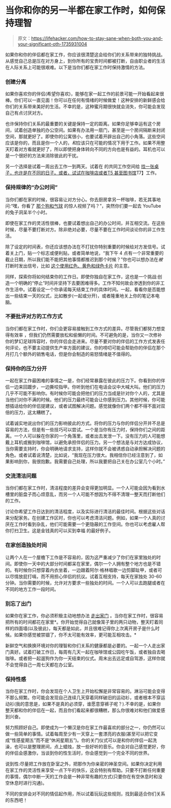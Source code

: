 # 当你和你的另一半都在家工作时，如何保持理智

> 原文：<https://lifehacker.com/how-to-stay-sane-when-both-you-and-your-significant-oth-1735931004>

如果你和你的伴侣都在家工作，你应该很清楚这会给你们的关系带来的独特挑战。从感觉自己总是压在对方身上，到你所有的宝贵时间都被打断，自由职业者的生活在人际关系上可能很艰难。以下是当你们都在家工作时保持激情的方法。



### 创建分离

如果你喜欢你的伴侣(希望你喜欢)，能够在家一起工作的前景可能一开始看起来很棒。你们可以一直见面！你可以在任何有情绪的时候做爱！这种安排的新鲜感会给你们的关系带来美好的生活。不幸的是，这种蜜月期很快就会消失，你可能会发现自己有点讨厌对方。

也许保持你们关系的最重要的关键是保持一定的距离。如果你足够幸运有这个房间，试着创造单独的办公空间。如果有办法用一扇门，甚至是一个房间隔断来封闭空间，那就更好了。即使你的公寓很小，也要试着开辟出自己的小角落。这些空间应该是你的，而且是你一个人的，*和*应该只在可能的情况下用于工作。如果不用整天盯着对方看就更好了，所以即使把身体转向不同的方向也是有益的。耳机也可以是一个很好的方法来消除彼此的干扰。

另一个选择是试着一周出去工作一到两天。试着在 的共同工作空间给 [找一张桌子，也许是在不同的日子。或者，试试在咖啡店或者T5 甚至图书馆](http://lifehacker.com/work-from-a-coworking-center-for-an-affordable-office-e-5813239#_ga=1.113343367.127976026.1441054335)T7】工作。 

### 保持规律的“办公时间”

当你们都在家的时候，很容易让对方分心。你去厨房拿另一杯咖啡，若无其事地问:“嘿，你看了 [那个狗和气球](https://www.youtube.com/watch?v=dOASkxwbzvk) 的惊人视频了吗？”，突然你们要一起去 YouTube 的兔子洞呆半个小时。

即使在家工作的灵活性很棒，也要试着想出自己的办公时间，并互相交流。在这些时候，尽量不要打断对方。除非绝对必要，尽量不要在工作时间谈论你的非工作生活。

除了设定的时间表，你还应该想办法在不打扰你特别重要的时候给对方发信号。试着关上门，贴一个标志或便利贴，或者简单地说，“我下午 4 点有一个非常重要的截止日期，所以我们能不能把其他事情都推迟到那个时候？”你也可以想办法在*被*打断时发出信号，比如 [这个使用红色、黄色和绿色卡片](http://lifehacker.com/how-to-keep-the-world-from-distracting-you-when-you-wor-1707345280#_ga=1.113343367.127976026.1441054335) 的主意。

同样，探索你将如何结束你的工作日。即使你独自在家工作，这也是一个挑战:创造一个明确的“停止”时间并坚持下去要困难得多。工作不知何故会渗透到你的非工作生活中。试着设定一个你承诺每天结束工作的具体时间。一起，看看你是否能想出一些结束一天的仪式，比如散步(一起或分开)，或者隆重地关上你的笔记本电脑。

### 不要批评对方的工作方式

当你们都在家工作时，你们会更容易接触到工作方式的差异。尽管我们都努力想变得有效率 ，但我们仍然需要放松和偷懒的时间。不可避免的是，当你又一次修补你的梦幻足球阵容时，你的伴侣会走进来。尽量不要对你的伴侣的工作方式发表任何评论，也不要主动提供生产率方面的建议。你的唠叨可能会帮助你的伴侣在那个月打几个额外的销售电话，但是你会制造的易怒情绪是不值得的。

### 保持你的压力分开

一起在家工作最困难的事情之一是，你们经常暴露在彼此的压力下。你看到你的伴侣一边来回踱步，一边撕咬指甲。你听到他们在电话会议中大喊大叫。他们的压力几乎不可能不影响你。有时候你可能会把他们的压力当成是针对你个人的，尤其是当他们对你不满的时候。他们的压力最终可能会让你感到压力。其他时候，你可能想插话给你的伴侣提建议，或者试图解决问题。感觉就像你们两个都不得不面对双倍的压力，这太糟糕了。

试着诚实地说出你们的压力影响彼此的方式。将你的压力与你的伴侣分开并不总是容易的方法，但是有一些技巧可以尝试。一个是当你有压力时，保持你们之间的距离。一个人可以躲在你家的一个角落里，或者出去发泄一下。没有压力的人可能想戴上耳机或搬到咖啡馆，以避免承担伴侣的压力。另一个想法是与对方达成协议，当你需要支持时，你会明确地请求支持，这样你就不会被诱惑自动承担解决问题的角色。或者试着说清楚，比如说，“我现在压力很大。我相信你已经注意到了，如果影响到你，我很抱歉。我需要自己处理，所以我要把自己关在办公室几个小时。”

### 交流清洁问题

当你们都在家工作时，清洁程度的差异会变得更加明显。一个人可能会因为看到水槽里的脏盘子而心烦意乱，而另一个人可能不想因为不得不清理一整天而打断他们的工作。

讨论你希望工作日达到的清洁程度，以及实际进行清洁的最佳时间。根据这些对话来分配家务。在创建工作区时，你也可以考虑清洁问题。例如，如果一个人真的讨厌在工作时看到杂乱，他们可能需要一个更隐蔽的工作空间。你也可以考虑雇人帮你打扫卫生。这是金钱真的可以买到幸福 的最好例子。

### **在家创造独处时间**

让两个人在一个屋檐下工作是不容易的，因为这严重减少了你们在家里独处的时间。即使你一天中的大部分时间都呆在家里，偶尔一个人拥有整个地方也是不错的。有时候你只想穿着内衣坐着，一边跟着阿尔·格林唱歌一边剪脚趾甲，或者可以尽情放屁打嗝，而不用担心伴侣的抗议。试着互相支持，每天在家独处 30-60 分钟。当你需要的时候，允许对方要求一些独处的时间。一个人可以去跑腿或者在不同的地方工作一段时间。

### 别忘了出门

如果你在家工作，你必须积极主动地想办法 [走出家门](http://lifehacker.com/how-to-beat-inertia-and-get-out-more-often-when-you-wor-1655128954#_ga=1.113496967.127976026.1441054335) 。当你在家工作时，很容易把所有的时间都花在家里*。你开始觉得自己就像笼子里的两只动物，整天盯着同样的四面墙(以及彼此)，每天都是如此，并且很难记得你上次离开房子是什么时候。如果你感觉被禁锢了，你不太可能有效率，更可能互相攻击。*

新鲜空气和换换环境对你的理智和你们关系的健康都是必要的。一起一个人走出家门真好。试着打破工作日，每周有几天一起在咖啡馆或公园吃午饭，或者独自去喝咖啡。或者把一起遛狗作为你一天结束的仪式。周末出去远足或自驾游，这样你就不会觉得自己一周七天都在办公室。



### 保持性感

当你在家工作时，你会发现在个人卫生上开始松懈是非常容易的。淋浴可能会变得不那么频繁。你可能会发现自己连续几天穿着同样破旧的运动衫，或者根本不穿运动衫(我的意思是，如果不是真的必须穿，谁愿意穿裤子呢？).不幸的是，如果你整天都和你的伴侣在一起，而且你们看起来都很糟糕，那么你很难对和他们做爱感到兴奋。

努力照顾好自己。即使成为一个懒汉是你在家工作最喜欢的部分之一，你仍然可以做一些简单的事情。试着每周至少有一天穿上一套漂亮的衣服(甚至可以把它变成“性感星期五”而不是“休闲星期五”)。你的关门仪式可以是和你的伴侣一起洗澡，也可以是整理房间，点上蜡烛，放一些好听的音乐。你会对自己感觉更好，你的伴侣会感激你，当谈到你的性生活时，你会感觉到一个完全不同的世界。

说到性:尽量把工作放在卧室之外，把那作为你亲密的神圣空间。如果你决定利用在家工作的灵活性来享受一点下午的快乐，这会特别有帮助。只要不打断任何重要的事情，偶尔中断一天的工作会是一种非常有趣的方式(只要你在有空休息时和没空休息时进行沟通)。

不同的安排会对不同的情侣起作用，所以试着玩玩这些规则，找到最适合你们关系的东西吧！